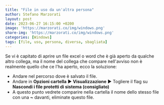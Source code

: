 ```yaml
---
title: "File in uso da un'altra persona"
author: Stefano Marzorati
layout: post
date: 2023-06-27 16:15:00 +0200
image: 'https://marzorati.co/img/windows.png'
share-img: 'https://marzorati.co/img/windows.png'
categories: [Windows]
tags: [file, uso, persona, diversa, sbagliata]
---
```

Se vi è capitato di aprire un file excel o word che è già aperto da qualche altro collega, ma il nome del collega che compare nell'avviso non è realmente quello che ce l'ha aperto, ecco la soluzione:   
- Andare nel percorso dove è salvato il file.
- Andare in **Opzioni cartella** ► **Visualizzazione** ► Togliere il flag su **Nascondi i file protetti di sistema (consigliato)**
- A questo punto vedrete comparire nella cartella il nome dello stesso file con una **~** davanti, eliminate questo file.
